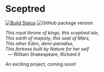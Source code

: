 # Sceptred

[![Build Status](https://travis-ci.org/qwghlm/sceptred.svg?branch=master)](https://travis-ci.org/qwghlm/sceptred)
![GitHub package version](https://img.shields.io/github/package-json/v/qwghlm/sceptred.svg)

_This royal throne of kings, this sceptred isle,_<br>
_This earth of majesty, this seat of Mars,_<br>
_This other Eden, demi-paradise,_<br>
_This fortress built by Nature for her self_<br>
&nbsp;&nbsp;— William Shakespeare, _Richard II_

An exciting project, coming soon!
